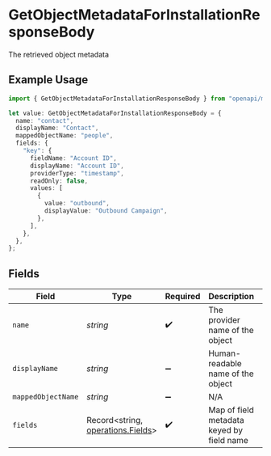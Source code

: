 # GetObjectMetadataForInstallationResponseBody

The retrieved object metadata

## Example Usage

```typescript
import { GetObjectMetadataForInstallationResponseBody } from "openapi/models/operations";

let value: GetObjectMetadataForInstallationResponseBody = {
  name: "contact",
  displayName: "Contact",
  mappedObjectName: "people",
  fields: {
    "key": {
      fieldName: "Account ID",
      displayName: "Account ID",
      providerType: "timestamp",
      readOnly: false,
      values: [
        {
          value: "outbound",
          displayValue: "Outbound Campaign",
        },
      ],
    },
  },
};
```

## Fields

| Field                                                                  | Type                                                                   | Required                                                               | Description                                                            | Example                                                                |
| ---------------------------------------------------------------------- | ---------------------------------------------------------------------- | ---------------------------------------------------------------------- | ---------------------------------------------------------------------- | ---------------------------------------------------------------------- |
| `name`                                                                 | *string*                                                               | :heavy_check_mark:                                                     | The provider name of the object                                        | contact                                                                |
| `displayName`                                                          | *string*                                                               | :heavy_minus_sign:                                                     | Human-readable name of the object                                      | Contact                                                                |
| `mappedObjectName`                                                     | *string*                                                               | :heavy_minus_sign:                                                     | N/A                                                                    | people                                                                 |
| `fields`                                                               | Record<string, [operations.Fields](../../models/operations/fields.md)> | :heavy_check_mark:                                                     | Map of field metadata keyed by field name                              |                                                                        |